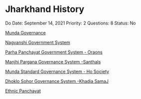 # Jharkhand History

Do Date: September 14, 2021
Priority: 2
Questions: 8
Status: No

[Munda Governance](Munda%20Governance.md)

[Nagvanshi Government System](Nagvanshi%20Government%20System.md)

[Parha Panchayat Government System - Oraons](Parha%20Panchayat%20Government%20System%20-%20Oraons.md)

[Manjhi Pargana Governance System -Santhals](Manjhi%20Pargana%20Governance%20System%20-Santhals.md)

[Munda Standard Governance System - Ho Society](Munda%20Standard%20Governance%20System%20-%20Ho%20Society.md)

[Dhoklo Sohor Governance System -Khadia SamaJ](Dhoklo%20Sohor%20Governance%20System%20-Khadia%20SamaJ.md)

[Ethnic Panchayat](Ethnic%20Panchayat.md)